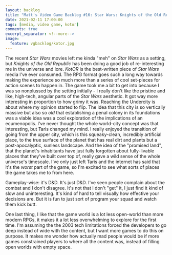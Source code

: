 ```yaml
---
layout: backlog
title: "Matt's Video Game Backlog #16: Star Wars: Knights of the Old Republic (2003)"
date: 2021-02-11 17:00:00
tags: [media, video game, kotor]
comments: true
excerpt_separator: <!--more-->
image:
  feature: vgbacklog/kotor.jpg
---
```


The recent _Star Wars_ movies left me kinda "meh" on _Star Wars_ as a setting, but _Knights of the Old Republic_ has been doing a good job of re-interesting me in the universe and lore. _KotOR_ is the best-written piece of _Star Wars_ media I've ever consumed. The RPG format goes such a long way towards making the experience so much more than a series of cool set-pieces for action scenes to happen in. The game took me a bit to get into because I was so nonplussed by the setting initially - I really don't like the pristine and like, high-tech, angular parts of the _Star Wars_ aesthetic. It got way more interesting in proportion to how grimy it was. Reaching the Undercity is about where my opinion started to flip. The idea that this city is so vertically massive but also so _old_ that establishing a penal colony in its foundations was a viable idea was a cool exploration of the implications of an ecumenopolis. I've never thought the whole world-city concept was that interesting, but Taris changed my mind. I really enjoyed the transition of going from the upper city, which is this squeaky-clean, incredibly artificial place, to the true surface of the planet that has real dirt and plants but a post-apocalyptic, sunless landscape. And the idea of the "promised land", that the planet's inhabitants have just fully forgotten about fully-livable places that they've built over top of, really gave a wild sense of the whole universe's timescale. I've only just left Taris and the internet has said that it's the _worst_ part of the game, so I'm excited to see what sorts of places the game takes me to from here.

Gameplay-wise: it's D&D. It's just D&D. I've seen people complain about the combat and I don't disagree. It's not that I don't "get" it, I just find it kind of slow and uninteresting. It's kind of hard to tell visually how effective your decisions are. But it is fun to just sort of program your squad and watch them kick butt.

One last thing, I like that the game world is a lot less open-world than more modern RPGs, it makes it a lot less overwhelming to explore for the first time. I'm assuming the the 2003 tech limitations forced the developers to go deep instead of wide with the content, but I want more games to do this on purpose. It makes me wonder how actually mad people would be if more games constrained players to where all the content was, instead of filling open worlds with empty space.
